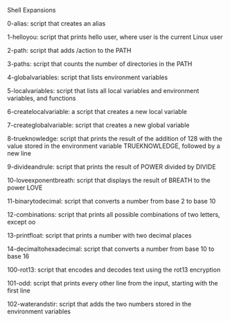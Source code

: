 Shell Expansions


0-alias: script that creates an alias

1-helloyou: script that prints hello user, where user is the current Linux user 

2-path: script that adds /action to the PATH 

3-paths: script that counts the number of directories in the PATH
 
4-globalvariables: script that lists environment variables 

5-localvariables: script that lists all local variables and environment variables, and functions

6-createlocalvariable: a script that creates a new local variable 

7-createglobalvariable: script that creates a new global variable 

8-trueknowledge: script that prints the result of the addition of 128 with the value stored in the environment variable TRUEKNOWLEDGE, followed by a new line
 
9-divideandrule: script that prints the result of POWER divided by DIVIDE 

10-loveexponentbreath: script that displays the result of BREATH to the power LOVE 

11-binarytodecimal: script that converts a number from base 2 to base 10

12-combinations: script that prints all possible combinations of two letters, except oo

13-printfloat: script that prints a number with two decimal places 

14-decimaltohexadecimal: script that converts a number from base 10 to base 16

100-rot13: script that encodes and decodes text using the rot13 encryption 

101-odd: script that prints every other line from the input, starting with the first line
 
102-waterandstir: script that adds the two numbers stored in the environment variables
